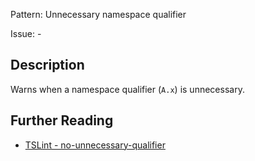 Pattern: Unnecessary namespace qualifier

Issue: -

## Description

Warns when a namespace qualifier (`A.x`) is unnecessary.

## Further Reading

* [TSLint - no-unnecessary-qualifier](https://palantir.github.io/tslint/rules/no-unnecessary-qualifier)
